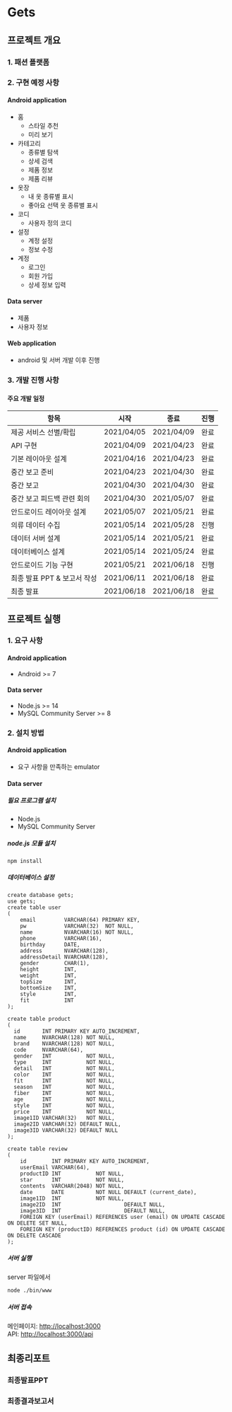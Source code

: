 # Gets

## 프로젝트 개요

### 1. 패션 플랫폼

### 2. 구현 예정 사항

#### Android application

- 홈
    - 스타일 추천
    - 미리 보기
- 카테고리
    - 종류별 탐색
    - 상세 검색
    - 제품 정보
    - 제품 리뷰
- 옷장
    - 내 옷 종류별 표시
    - 좋아요 선택 옷 종류별 표시
- 코디
    - 사용자 정의 코디
- 설정
    - 계정 설정
    - 정보 수정
- 계정
    - 로그인
    - 회원 가입
    - 상세 정보 입력

#### Data server

- 제품
- 사용자 정보

#### Web application

- android 및 서버 개발 이후 진행

### 3. 개발 진행 사항

#### 주요 개발 일정

|항목                           |시작      |종료      |진행 |
|------------------------------|----------|----------|-----|
|제공 서비스 선별/확립            |2021/04/05|2021/04/09|완료|
|API 구현                        |2021/04/09|2021/04/23|완료|
|기본 레이아웃 설계               |2021/04/16|2021/04/23|완료|
|중간 보고 준비                   |2021/04/23|2021/04/30|완료|
|중간 보고                        |2021/04/30|2021/04/30|완료|
|중간 보고 피드백 관련 회의        |2021/04/30|2021/05/07|완료|
|안드로이드 레이아웃 설계          |2021/05/07|2021/05/21|완료|
|의류 데이터 수집                |2021/05/14|2021/05/28|진행|
|데이터 서버 설계               |2021/05/14|2021/05/21|완료|
|데이터베이스 설계                |2021/05/14|2021/05/24|완료|
|안드로이드 기능 구현              |2021/05/21|2021/06/18|진행|
|최종 발표 PPT & 보고서 작성       |2021/06/11|2021/06/18|완료|
|최종 발표                        |2021/06/18|2021/06/18|완료|

## 프로젝트 실행

### 1. 요구 사항

#### Android application

- Android >= 7

#### Data server

- Node.js >= 14
- MySQL Community Server >= 8

### 2. 설치 방법

#### Android application

- 요구 사항을 만족하는 emulator

#### Data server

##### 필요 프로그램 설치

- Node.js
- MySQL Community Server

##### node.js 모듈 설치

```text
npm install
```

##### 데이터베이스 설정

```mysql
create database gets;
use gets;
create table user
(
    email         VARCHAR(64) PRIMARY KEY,
    pw            VARCHAR(32)  NOT NULL,
    name          NVARCHAR(16) NOT NULL,
    phone         VARCHAR(16),
    birthday      DATE,
    address       NVARCHAR(128),
    addressDetail NVARCHAR(128),
    gender        CHAR(1),
    height        INT,
    weight        INT,
    topSize       INT,
    bottomSize    INT,
    style         INT,
    fit           INT
);

create table product
(
  id       INT PRIMARY KEY AUTO_INCREMENT,
  name     NVARCHAR(128) NOT NULL,
  brand    NVARCHAR(128) NOT NULL,
  code     NVARCHAR(64),
  gender   INT           NOT NULL,
  type     INT           NOT NULL,
  detail   INT           NOT NULL,
  color    INT           NOT NULL,
  fit      INT           NOT NULL,
  season   INT           NOT NULL,
  fiber    INT           NOT NULL,
  age      INT           NOT NULL,
  style    INT           NOT NULL,
  price    INT           NOT NULL,
  image1ID VARCHAR(32)   NOT NULL,
  image2ID VARCHAR(32) DEFAULT NULL,
  image3ID VARCHAR(32) DEFAULT NULL
);

create table review
(
    id        INT PRIMARY KEY AUTO_INCREMENT,
    userEmail VARCHAR(64),
    productID INT           NOT NULL,
    star      INT           NOT NULL,
    contents  VARCHAR(2048) NOT NULL,
    date      DATE          NOT NULL DEFAULT (current_date),
    image1ID  INT           NOT NULL,
    image2ID  INT                    DEFAULT NULL,
    image3ID  INT                    DEFAULT NULL,
    FOREIGN KEY (userEmail) REFERENCES user (email) ON UPDATE CASCADE ON DELETE SET NULL,
    FOREIGN KEY (productID) REFERENCES product (id) ON UPDATE CASCADE ON DELETE CASCADE
);
```

##### 서버 실행

server 파일에서

```text
node ./bin/www
```

##### 서버 접속

메인페이지:
[http://localhost:3000](http://localhost:3000)  
API:
[http://localhost:3000/api](http://localhost:3000/api)

## 최종리포트

### 최종발표PPT


### 최종결과보고서

